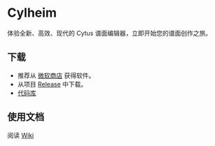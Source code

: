 # Cylheim

体验全新、高效、现代的 Cytus 谱面编辑器，立即开始您的谱面创作之旅。

## 下载

- 推荐从 [微软商店](https://www.microsoft.com/store/apps/9PCCZSWG973K) 获得软件。
- 从项目 [Release](https://github.com/Horiztar/Cylheim-Windows/releases) 中下载。
- [代码库](https://github.com/Horiztar/Cylheim)

## 使用文档

阅读 [Wiki](https://github.com/Horiztar/Cylheim-Windows/wiki) 
